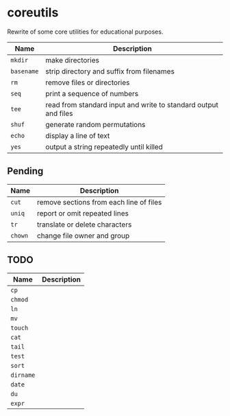 # coreutils

Rewrite of some core utilities for educational purposes.

| Name       | Description                                                      |
|------------|----------------------------------------------------------------- |
| `mkdir`    | make directories                                                 |
| `basename` | strip directory and suffix from filenames                        |
| `rm`       | remove files or directories                                      |
| `seq`      | print a sequence of numbers                                      |
| `tee`      | read from standard input and write to standard output and files  |
| `shuf`     | generate random permutations                                     |
| `echo`     | display a line of text                                           |
| `yes`      | output a string repeatedly until killed                          |

## Pending

| Name       | Description |
|------------|-----------------------------------------------------------------|
| `cut`      | remove sections from each line of files                         |
| `uniq`     | report or omit repeated lines |
| `tr`       | translate or delete characters |
| `chown`    | change file owner and group |

## TODO

| Name       | Description |
|------------|-----------------------------------------------------------------|
| `cp`       | |
| `chmod`    | |
| `ln`       | |
| `mv`       | |
| `touch`    | |
| `cat`      | |
| `tail`     | |
| `test`     | |
| `sort`     | |
| `dirname`  | |
| `date`     | |
| `du`       | |
| `expr`     | |
